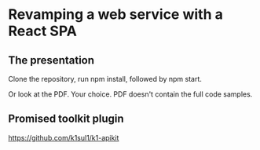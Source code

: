 # Revamping a web service with a React SPA
## The presentation

Clone the repository, run npm install, followed by npm start.

Or look at the PDF. Your choice. PDF doesn't contain the full code samples.

## Promised toolkit plugin

https://github.com/k1sul1/k1-apikit